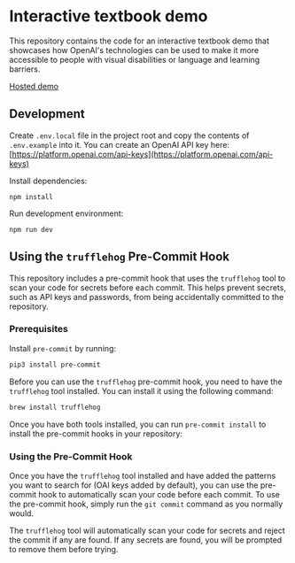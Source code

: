 # Interactive textbook demo

This repository contains the code for an interactive textbook demo that showcases how OpenAI's technologies can be used to make it more accessible to people with visual disabilities or language and learning barriers. 

[Hosted demo](https://interactive-textbook-demo.vercel.app/)


## Development

Create `.env.local` file in the project root and copy the contents of `.env.example` into it. You can create an OpenAI API key here: [https://platform.openai.com/api-keys](https://platform.openai.com/api-keys)

Install dependencies:
```
npm install
```

Run development environment:
```
npm run dev
```

## Using the `trufflehog` Pre-Commit Hook
This repository includes a pre-commit hook that uses the `trufflehog` tool to scan your code for secrets before each commit. This helps prevent secrets, such as API keys and passwords, from being accidentally committed to the repository.

### Prerequisites
Install `pre-commit` by running:
```bash
pip3 install pre-commit
```
Before you can use the `trufflehog` pre-commit hook, you need to have the `trufflehog` tool installed. You can install it using the following command:
```bash
brew install trufflehog
```
Once you have both tools installed, you can run `pre-commit install` to install the pre-commit hooks in your repository:

### Using the Pre-Commit Hook
Once you have the `trufflehog` tool installed and have added the patterns you want to search for (OAI keys added by default), you can use the pre-commit hook to automatically scan your code before each commit. To use the pre-commit hook, simply run the `git commit` command as you normally would. 

The `trufflehog` tool will automatically scan your code for secrets and reject the commit if any are found. If any secrets are found, you will be prompted to remove them before trying.